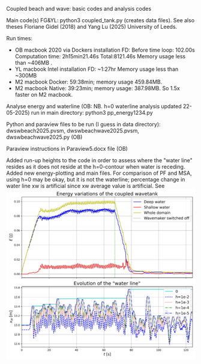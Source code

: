 Coupled beach and wave: basic codes and analysis codes

Main code(s) FG&YL: python3 coupled_tank.py (creates data files).
See also theses Floriane Gidel (2018) and Yang Lu (2025) University of Leeds.

Run times:
- OB macbook 2020 via Dockers installation FD: Before time loop: 102.00s Computation time: 2h15min21.46s Total:8121.46s Memory usage less than ~406MB . 
- YL macbook Intel installation FD: ~1:27hr Memory usage less than ~300MB
- M2 macbook Docker: 59:38min; memory usage 459.84MB.
- M2 macbook Native: 39:23min; memory usage: 387.98MB. So 1.5x faster on M2 macbook.

Analyse energy and waterline (OB: NB. h=0 waterline analysis updated 22-05-2025) run in main directory: python3 pp_energy1234.py 

Python and paraview files to be run (I guess in data directory): dwswbeach2025.pvsm, dwswbeachwave2025.pvsm, dwswbeachwave2025.py (OB)

Paraview instructions in Paraview5.docx file (OB)

Added run-up heights to the code in order to assess where the "water line" resides as it does not reside at the h=0-contour when water is receding. Added new energy-plotting and main files. For comparison of PF and MSA, using h=0 may be okay, but it is not the waterline; percentage change in water line xw is artificial since xw average value is artificial. See !["Water line" proxy's](energy_and_xw.png)
